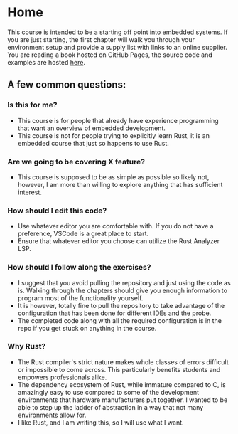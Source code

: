 # Home

This course is intended to be a starting off point into embedded systems. If you are just starting, the first chapter will walk you through your environment setup and provide a supply list with links to an online supplier. You are reading a book hosted on GitHub Pages, the source code and examples are hosted [here](https://github.com/Riceman2000/rust-embedded-course/).


## A few common questions:
### Is this for me?
  - This course is for people that already have experience programming that want an overview of embedded development.
  - This course is not for people trying to explicitly learn Rust, it is an embedded course that just so happens to use Rust.

### Are we going to be covering X feature?
  - This course is supposed to be as simple as possible so likely not, however, I am more than willing to explore anything that has sufficient interest.

### How should I edit this code?
  - Use whatever editor you are comfortable with. If you do not have a preference, VSCode is a great place to start.
  - Ensure that whatever editor you choose can utilize the Rust Analyzer LSP.

### How should I follow along the exercises?
  - I suggest that you avoid pulling the repository and just using the code as is. Walking through the chapters should give you enough information to program most of the functionality yourself.
  - It is however, totally fine to pull the repository to take advantage of the configuration that has been done for different IDEs and the probe.
  - The completed code along with all the required configuration is in the repo if you get stuck on anything in the course.

### Why Rust?
  - The Rust compiler's strict nature makes whole classes of errors difficult or impossible to come across. This particularly benefits students and empowers professionals alike.
  - The dependency ecosystem of Rust, while immature compared to C, is amazingly easy to use compared to some of the development environments that hardware manufacturers put together. I wanted to be able to step up the ladder of abstraction in a way that not many environments allow for.
  - I like Rust, and I am writing this, so I will use what I want.


